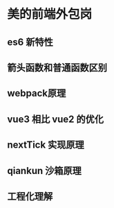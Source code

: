 # 美的前端外包岗

## es6 新特性

## 箭头函数和普通函数区别

## webpack原理

## vue3 相比 vue2 的优化

## nextTick 实现原理

## qiankun 沙箱原理

## 工程化理解
